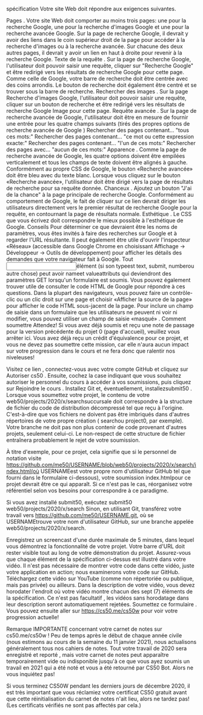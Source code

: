 spécification
Votre site Web doit répondre aux exigences suivantes.

Pages . Votre site Web doit comporter au moins trois pages: une pour la recherche Google, une pour la recherche d'images Google et une pour la recherche avancée Google.
Sur la page de recherche Google, il devrait y avoir des liens dans le coin supérieur droit de la page pour accéder à la recherche d'images ou à la recherche avancée. Sur chacune des deux autres pages, il devrait y avoir un lien en haut à droite pour revenir à la recherche Google. 
Texte de la requête . Sur la page de recherche Google, l'utilisateur doit pouvoir saisir une requête, cliquer sur "Recherche Google" et être redirigé vers les résultats de recherche Google pour cette page.
Comme celle de Google, votre barre de recherche doit être centrée avec des coins arrondis. Le bouton de recherche doit également être centré et se trouver sous la barre de recherche.
Rechercher des images . Sur la page Recherche d'images Google, l'utilisateur doit pouvoir saisir une requête, cliquer sur un bouton de recherche et être redirigé vers les résultats de recherche Google Image pour cette page.
Requête avancée . Sur la page de recherche avancée de Google, l'utilisateur doit être en mesure de fournir une entrée pour les quatre champs suivants (tirés des propres options de recherche avancée de Google )
Rechercher des pages contenant… "tous ces mots:"
Rechercher des pages contenant… "ce mot ou cette expression exacte:"
Rechercher des pages contenant… "l'un de ces mots:"
Rechercher des pages avec… "aucun de ces mots:"
Apparence . Comme la page de recherche avancée de Google, les quatre options doivent être empilées verticalement et tous les champs de texte doivent être alignés à gauche.
Conformément au propre CSS de Google, le bouton «Recherche avancée» doit être bleu avec du texte blanc. Lorsque vous cliquez sur le bouton «Recherche avancée», l'utilisateur doit être dirigé vers la page de résultats de recherche pour sa requête donnée.
Chanceux . Ajoutez un bouton "J'ai de la chance" à la page principale de recherche Google. Conformément au comportement de Google, le fait de cliquer sur ce lien devrait diriger les utilisateurs directement vers le premier résultat de recherche Google pour la requête, en contournant la page de résultats normale.
Esthétique . Le CSS que vous écrivez doit correspondre le mieux possible à l'esthétique de Google.
Conseils
Pour déterminer ce que devraient être les noms de paramètres, vous êtes invités à faire des recherches sur Google et à regarder l'URL résultante. Il peut également être utile d'ouvrir l'inspecteur «Réseau» (accessible dans Google Chrome en choisissant Affichage -> Développeur -> Outils de développement) pour afficher les détails des demandes que votre navigateur fait à Google.
Tout <input>élément (si son typeest text, submit, numberou autre chose) peut avoir nameet valueattributs qui deviendront des paramètres GET lorsqu'un formulaire est soumis.
Vous pouvez également trouver utile de consulter le code HTML de Google pour répondre à ces questions. Dans la plupart des navigateurs, vous pouvez faire un contrôle-clic ou un clic droit sur une page et choisir «Afficher la source de la page» pour afficher le code HTML sous-jacent de la page.
Pour inclure un champ de saisie dans un formulaire que les utilisateurs ne peuvent ni voir ni modifier, vous pouvez utiliser un champ de saisie «masqué» .
Comment soumettre
Attendez! Si vous avez déjà soumis et reçu une note de passage pour la version précédente du projet 0 (page d'accueil), veuillez vous arrêter ici. Vous avez déjà reçu un crédit d'équivalence pour ce projet, et vous ne devez pas soumettre cette mission, car elle n'aura aucun impact sur votre progression dans le cours et ne fera donc que ralentir nos niveleuses!

Visitez ce lien , connectez-vous avec votre compte GitHub et cliquez sur Autoriser cs50 . Ensuite, cochez la case indiquant que vous souhaitez autoriser le personnel du cours à accéder à vos soumissions, puis cliquez sur Rejoindre le cours .
Installez Git et, éventuellement, installezsubmit50 .
Lorsque vous soumettez votre projet, le contenu de votre web50/projects/2020/x/searchsuccursale doit correspondre à la structure de fichier du code de distribution décompressé tel que reçu à l'origine. C'est-à-dire que vos fichiers ne doivent pas être imbriqués dans d'autres répertoires de votre propre création ( searchou project0, par exemple). Votre branche ne doit pas non plus contenir de code provenant d'autres projets, seulement celui-ci. Le non-respect de cette structure de fichier entraînera probablement le rejet de votre soumission.

À titre d'exemple, pour ce projet, cela signifie que si le personnel de notation visite https://github.com/me50/USERNAME/blob/web50/projects/2020/x/search/index.html(où USERNAMEest votre propre nom d'utilisateur GitHub tel que fourni dans le formulaire ci-dessous), votre soumission index.htmlpour ce projet devrait être ce qui apparaît. Si ce n'est pas le cas, réorganisez votre référentiel selon vos besoins pour correspondre à ce paradigme.

Si vous avez installé submit50, exécutez
submit50 web50/projects/2020/x/search
Sinon, en utilisant Git, transférez votre travail vers https://github.com/me50/USERNAME.git, où se USERNAMEtrouve votre nom d'utilisateur GitHub, sur une branche appelée web50/projects/2020/x/search.

Enregistrez un screencast d'une durée maximale de 5 minutes, dans lequel vous démontrez la fonctionnalité de votre projet. Votre barre d'URL doit rester visible tout au long de votre démonstration du projet. Assurez-vous que chaque élément de la spécification ci-dessus est illustré dans votre vidéo. Il n'est pas nécessaire de montrer votre code dans cette vidéo, juste votre application en action; nous examinerons votre code sur GitHub. Téléchargez cette vidéo sur YouTube (comme non répertoriée ou publique, mais pas privée) ou ailleurs. Dans la description de votre vidéo, vous devez horodater l'endroit où votre vidéo montre chacun des sept (7) éléments de la spécification. Ce n'est pas facultatif , les vidéos sans horodatage dans leur description seront automatiquement rejetées.
Soumettez ce formulaire .
Vous pouvez ensuite aller sur https://cs50.me/cs50w pour voir votre progression actuelle!

Remarque IMPORTANTE concernant votre carnet de notes sur cs50.me/cs50w ! Peu de temps après le début de chaque année civile (nous estimons au cours de la semaine du 11 janvier 2021), nous actualisons généralement tous nos cahiers de notes. Tout votre travail de 2020 sera enregistré et reporté , mais votre carnet de notes peut apparaître temporairement vide ou indisponible jusqu'à ce que vous ayez soumis un travail en 2021 qui a été noté et vous a été retourné par CS50 Bot. Alors ne vous inquiétez pas!

Si vous terminez CS50W pendant les derniers jours de décembre 2020, il est très important que vous réclamiez votre certificat CS50 gratuit avant que cette réinitialisation du carnet de notes n'ait lieu, alors ne tardez pas! (Les certificats vérifiés ne sont pas affectés par cela.)